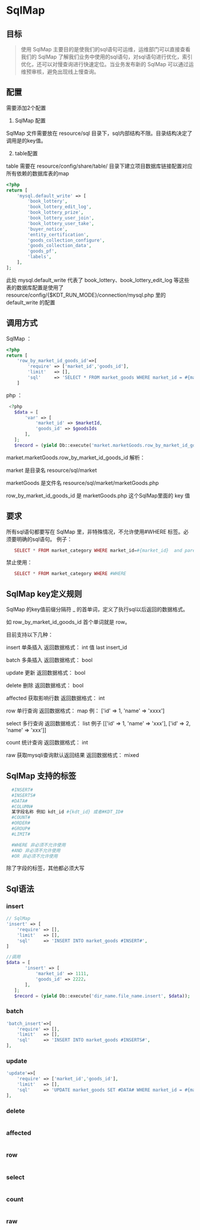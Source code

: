 # SqlMap


## 目标
> 使用 SqlMap 主要目的是使我们的sql语句可运维，运维部门可以直接查看我们的 SqlMap 了解我们业务中使用的sql语句，对sql语句进行优化，索引优化，还可以对慢查询进行快速定位。当业务发布新的 SqlMap 可以通过运维预审核，避免出现线上慢查询。

## 配置
需要添加2个配置

1. SqlMap 配置 
  
  SqlMap 文件需要放在 resource/sql 目录下，sql内部结构不限。目录结构决定了调用是的key值。
  
2. table配置
 
  table 需要在 resource/config/share/table/ 目录下建立项目数据库链接配置对应所有依赖的数据库表的map

``` php
<?php
return [
    'mysql.default_write' => [
        'book_lottery',
        'book_lottery_edit_log',
        'book_lottery_prize',
        'book_lottery_user_join',
        'book_lottery_user_take',
        'buyer_notice',
        'entity_certification',
        'goods_collection_configure',
        'goods_collection_data',
        'goods_pf',
        'labels',
    ],    
];        
```
此处 mysql.default_write 代表了 book_lottery、book_lottery_edit_log 等这些表的数据库配置是使用了 resource/config/{$KDT_RUN_MODE}/connection/mysql.php 里的 default_write 的配置

## 调用方式
SqlMap ：
``` php
<?php
return [
    'row_by_market_id_goods_id'=>[
        'require' => ['market_id','goods_id'],
        'limit'   => [],
        'sql'     => 'SELECT * FROM market_goods WHERE market_id = #{market_id} AND goods_id = #{goods_id} LIMIT 1',
    ]
```
php ：
``` php
 <?php
   $data = [
       'var' => [
           'market_id' => $marketId,
           'goods_id' => $goodsIds
       ],
   ];
   $record = (yield Db::execute('market.marketGoods.row_by_market_id_goods_id', $data)); 
```
market.marketGoods.row_by_market_id_goods_id 解析：

market 是目录名 resource/sql/market

marketGoods 是文件名 resource/sql/market/marketGoods.php

row_by_market_id_goods_id 是 marketGoods.php 这个SqlMap里面的 key 值


## 要求
 所有sql语句都要写在 SqlMap 里，非特殊情况，不允许使用#WHERE 标签。必须要明确的sql语句。
 例子：
``` php
   SELECT * FROM market_category WHERE market_id=#{market_id}  and parent_id= #{parent_id}  AND category_name= #{category_name}
```
禁止使用：
``` php
   SELECT * FROM market_category WHERE #WHERE
```

## SqlMap key定义规则

SqlMap 的key值前缀分隔符 _ 的首单词，定义了执行sql以后返回的数据格式。

如 row_by_market_id_goods_id 首个单词就是 row。

目前支持以下几种：

insert 单条插入 返回数据格式： int 值 last insert_id

batch 多条插入 返回数据格式： bool

update 更新 返回数据格式： bool

delete 删除 返回数据格式： bool

affected 获取影响行数 返回数据格式： int

row 单行查询 返回数据格式： map 例： ['id' => 1, 'name' => 'xxxx']

select 多行查询 返回数据格式： list 例子 [['id' => 1, 'name' => 'xxx'], ['id' => 2, 'name' => 'xxx']]

count 统计查询 返回数据格式： int

raw 获取mysqli查询默认返回结果 返回数据格式： mixed


## SqlMap 支持的标签

```php
  #INSERT#   
  #INSERTS#
  #DATA#
  #COLUMN#
  某字段名称 例如 kdt_id #{kdt_id} 或者#KDT_ID#
  #COUNT#
  #ORDER#
  #GROUP#
  #LIMIT#

  #WHERE 非必须不允许使用
  #AND 非必须不允许使用
  #OR 非必须不允许使用
```
除了字段的标签，其他都必须大写

## Sql语法

### insert
``` php
// SqlMap
'insert' => [
    'require' => [],
    'limit'   => [],
    'sql'     => 'INSERT INTO market_goods #INSERT#',
]

//调用
$data = [
       'insert' => [
           'market_id' => 1111,
           'goods_id' => 2222，
       ],
   ];
   $record = (yield Db::execute('dir_name.file_name.insert', $data)); 

```
### batch
``` php
'batch_insert'=>[
    'require' => [],
    'limit'   => [],
    'sql'     => 'INSERT INTO market_goods #INSERTS#',
],
```      
### update
``` php
'update'=>[
    'require' => ['market_id','goods_id'],
    'limit'   => [],
    'sql'     => 'UPDATE market_goods SET #DATA# WHERE market_id = #{market_id} AND goods_id = #{goods_id} LIMIT 1'
],
```
### delete
``` php

```
### affected
``` php

```
### row
``` php

```

### select
``` php

```
### count
``` php

```

### raw
``` php

```


